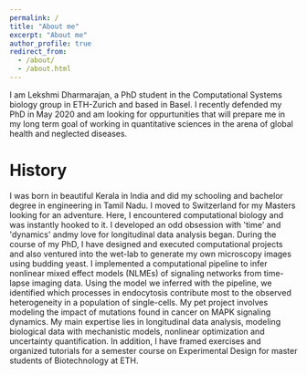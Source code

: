 ```yaml
---
permalink: /
title: "About me"
excerpt: "About me"
author_profile: true
redirect_from: 
  - /about/
  - /about.html
---
```


I am Lekshmi Dharmarajan, a PhD student in the Computational Systems biology group in ETH-Zurich and based in Basel. I recently defended my PhD in May 2020 and am looking for oppurtunities that will prepare me in my long term goal of working in quantitative sciences in the arena of global health and neglected diseases. 

History
======
I was born in beautiful Kerala in India and did my schooling and bachelor degree in engineering in Tamil Nadu. I moved to Switzerland for my Masters looking for an adventure. Here, I encountered computational biology and was instantly hooked to it. I developed an odd obsession with 'time' and 'dynamics' andmy love for longitudinal data analysis began. During the course of my PhD, I have designed and executed computational projects and also ventured into the wet-lab to generate my own microscopy images using budding yeast. I implemented a computational pipeline to infer nonlinear mixed effect models (NLMEs) of signaling networks from time-lapse imaging data. Using the model we inferred with the pipeline, we identified which processes in endocytosis contribute most to the observed heterogeneity in a population of single-cells. My pet project involves modeling the impact of mutations found in cancer on MAPK signaling dynamics. My main expertise lies in longitudinal data analysis, modeling biological data with mechanistic models, nonlinear optimization and uncertainty quantification.  In addition, I have framed exercises and organized tutorials for  a semester course on Experimental Design for master students of Biotechnology at ETH. 



